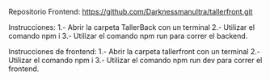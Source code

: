 Repositorio Frontend: https://github.com/Darknessmanultra/tallerfront.git

Instrucciones:
1.- Abrir la carpeta TallerBack con un terminal
2.- Utilizar el comando npm i
3.- Utilizar el comando npm run para correr el backend.

Instrucciones de frontend:
1.- Abrir la carpeta tallerfront con un terminal
2.- Utilizar el comando npm i
3.- Utilizar el comando npm run dev para correr el frontend.
